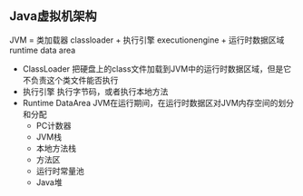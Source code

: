 ## Java虚拟机架构

JVM = 类加载器 classloader + 执行引擎 executionengine + 运行时数据区域 runtime data area

*	ClassLoader 把硬盘上的class文件加载到JVM中的运行时数据区域，但是它不负责这个类文件能否执行
*	执行引擎 执行字节码，或者执行本地方法
*	Runtime DataArea JVM在运行期间，在运行时数据区对JVM内存空间的划分和分配
	-	PC计数器
	-	JVM栈
	-	本地方法栈
	-	方法区
	-	运行时常量池
	-	Java堆
	

